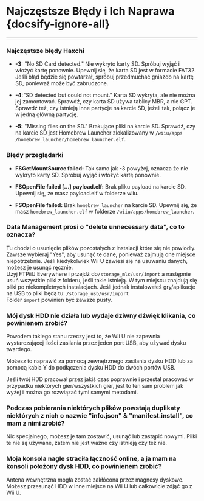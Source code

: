 # Najczęstsze Błędy i Ich Naprawa {docsify-ignore-all}
---
### Najczęstsze błędy Haxchi

 - **-3:** "No SD Card detected." Nie wykryto karty SD. Spróbuj wyjąć i włożyć kartę ponownie. Upewnij się, że karta SD jest w formacie FAT32. Jeśli błąd będzie się powtarzał, spróbuj przedmuchać gniazdo na kartę SD, ponieważ może być zabrudzone.

 - **-4:**"SD detected but could not mount." Karta SD wykryta, ale nie można jej zamontować. Sprawdź, czy karta SD używa tablicy MBR, a nie GPT. Sprawdź też, czy istnieją inne partycje na karcie SD, jeżeli tak, połącz je w jedną główną partycję.

 - **-5:** "Missing files on the SD." Brakujące pliki na karcie SD. Sprawdź, czy na karcie SD jest Homebrew Launcher zlokalizowany w <code>/wiiu<wbr>/apps<wbr>/homebrew_launcher<wbr>/homebrew_launcher.elf</code>.

### Błędy przeglądarki

 - **FSGetMountSource failed:** Tak samo jak -3 powyżej, oznacza że nie wykryto karty SD. Spróbuj wyjąć i włożyć kartę ponownie.

 - **FSOpenFile failed [...] payload.elf:** Brak pliku payload na karcie SD. Upewnij się, że masz payload.elf w folderze wiiu.

 - **FSOpenFile failed:** Brak `homebrew_launcher` na karcie SD. Upewnij się, że masz `homebrew_launcher.elf` w folderze <code>/wiiu<wbr>/apps<wbr>/homebrew_launcher</code>.

### Data Management prosi o "delete unnecessary data", co to oznacza?

Tu chodzi o usunięcie plików pozostałych z instalacji które się nie powiodły. Zawsze wybieraj "Yes", aby usunąć te dane, ponieważ zajmują one miejsce niepotrzebnie. Jeśli kiedykolwiek Wii U zawiesi się na usuwaniu danych, możesz je usunąć ręcznie.  
Użyj FTPiiU Everywhere i przejdź do`/storage_mlc/usr/import` a następnie usuń wszystkie pliki z folderu, jeśli takie istnieją. W tym miejscu znajdują się pliki po niekompletnych instalacjach. Jeśli jednak instalowałeś gry/aplikacje na USB to pliki będą tu: `/storage_usb/usr/import`  
Folder `import` powinien być zawsze pusty.

### Mój dysk HDD nie działa lub wydaje dziwny dźwięk klikania, co powinienem zrobić?

Powodem takiego stanu rzeczy jest to, że Wii U nie zapewnia wystarczającej ilości zasilania przez jeden port USB, aby używać dysku twardego.

Możesz to naprawić za pomocą zewnętrznego zasilania dysku HDD lub za pomocą kabla Y do podłączenia dysku HDD do dwóch portów USB.

Jeśli twój HDD pracował przez jakiś czas poprawnie i przestał pracować w przypadku niektórych gier/wszystkich gier, jest to ten sam problem jak wyżej i można go rozwiązać tymi samymi metodami.

### Podczas pobierania niektórych plików powstają duplikaty niektórych z nich o nazwie "info.json" & "manifest.install", co mam z nimi zrobić?

Nic specjalnego, możesz je tam zostawić, usunąć lub zastąpić nowymi. Pliki te nie są używane, zatem nie jest ważne czy istnieją czy też nie.

### Moja konsola nagle straciła łączność online, a ja mam na konsoli położony dysk HDD, co powinienem zrobić?

Antena wewnętrzna mogła zostać zakłócona przez magnesy dyskowe.  
Możesz przesunąć HDD w inne miejsce na Wii U lub całkowicie zdjąć go z Wii U.
